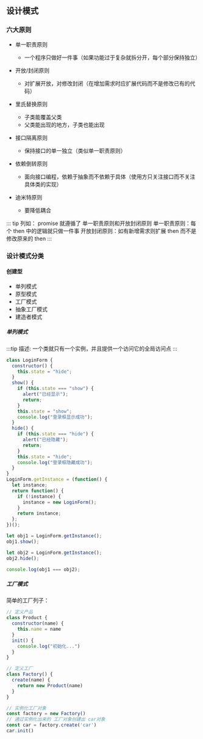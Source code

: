 ## 设计模式

### 六大原则

- 单一职责原则
  - 一个程序只做好一件事（如果功能过于复杂就拆分开，每个部分保持独立）
- 开放/封闭原则

  - 对扩展开放，对修改封闭（在增加需求时应扩展代码而不是修改已有的代码）

- 里氏替换原则

  - 子类能覆盖父类
  - 父类能出现的地方，子类也能出现

- 接口隔离原则

  - 保持接口的单一独立（类似单一职责原则）

- 依赖倒转原则

  - 面向接口编程，依赖于抽象而不依赖于具体（使用方只关注接口而不关注具体类的实现）

- 迪米特原则
  - 要降低耦合

::: tip 列如：
promise 就遵循了 单一职责原则和开放封闭原则
单一职责原则：每个 then 中的逻辑就只做一件事
开放封闭原则：如有新增需求则扩展 then 而不是修改原来的 then
:::

### 设计模式分类

#### 创建型

- 单列模式
- 原型模式
- 工厂模式
- 抽象工厂模式
- 建造者模式

##### 单列模式

:::tip 描述:
一个类就只有一个实例，并且提供一个访问它的全局访问点
:::

```js
class LoginForm {
  constructor() {
    this.state = "hide";
  }
  show() {
    if (this.state === "show") {
      alert("已经显示");
      return;
    }
    this.state = "show";
    console.log("登录框显示成功");
  }
  hide() {
    if (this.state === "hide") {
      alert("已经隐藏");
      return;
    }
    this.state = "hide";
    console.log("登录框隐藏成功");
  }
}
LoginForm.getInstance = (function() {
  let instance;
  return function() {
    if (!instance) {
      instance = new LoginForm();
    }
    return instance;
  };
})();

let obj1 = LoginForm.getInstance();
obj1.show();

let obj2 = LoginForm.getInstance();
obj2.hide();

console.log(obj1 === obj2);
```

##### 工厂模式
简单的工厂列子：
```js
// 定义产品
class Product {
  constructor(name) {
    this.name = name
  }
  init() {
    console.log("初始化...")
  }
}

// 定义工厂
class Factory() {
  create(name) {
    return new Product(name)
  }
}

// 实例化工厂对象
const factory = new Factory()
// 通过实例化出来的 工厂对象创建出 car对象
const car = factory.create('car')
car.init()
```

#####

#####
